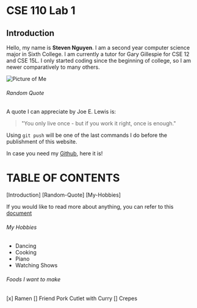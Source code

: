 # CSE 110 Lab 1

## Introduction
Hello, my name is **Steven Nguyen**. I am a second year computer science major in Sixth College. I am currently a tutor for Gary Gillespie for CSE 12 and CSE 15L. I only started coding since the beginning of college, so I am newer comparatively to many others.

![Picture of Me](id-photo.jpg)

###### Random Quote
A quote I can appreciate by Joe E. Lewis is:
> "You only live once - but if you work it right, once is enough." 

Using `git push` will be one of the last commands I do before the publishment of this website.

In case you need my [Github](https://github.com/nguyens00047), here it is!

# TABLE OF CONTENTS
[Introduction]
[Random-Quote]
[My-Hobbies]

If you would like to read more about anything, you can refer to this [document](docs/README.md)

###### My Hobbies
- Dancing
- Cooking
- Piano
- Watching Shows

###### Foods I want to make
 [x] Ramen
 [] Friend Pork Cutlet with Curry
 [] Crepes
